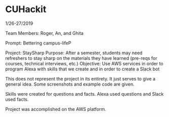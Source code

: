 # CUHackit

1/26-27/2019

Team Members: Roger, An, and Ghita

Prompt: Bettering campus-lifeP

Project: StaySharp
Purpose: After a semester, students may need refreshers to stay sharp on the materials they have learned (pre-reqs for courses, technical interviews, etc.) 
Objective: Use AWS services in order to program Alexa with skills that we create and in order to create a Slack bot


This does not represent the project in its entirety. It just serves to give a general idea. Some screenshots and example code are given.


Skills were created for questions and facts. Alexa used questions and Slack used facts.


Project was accomplished on the AWS platform. 
